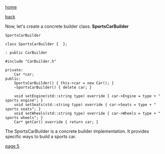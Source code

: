 [home](./page01.md)

[back](./page03.md)

Now, let's create a concrete builder class:
**SportsCarBuilder**

```
SportsCarBuilder
```

```
class SportsCarBuilder {  };
```

```
: public CarBuilder
```

```
#include "CarBuilder.h"
```


```
private:
    Car *car;
public:
    SportsCarBuilder() { this->car = new Car(); }
    ~SportsCarBuilder() { delete car; }
    
    void setEngine(std::string type) override { car->Engine = type + " sports engine"; }
    void setSeats(std::string type) override { car->Seats = type + " sports seats"; }
    void setWheels(std::string type) override { car->Wheels = type + " sports wheels"; }
    Car* getCar() override { return car; }
```

The SportsCarBuilder is a concrete builder implementation. It provides specific ways to build a sports car.



[page 5](./page05.md)
